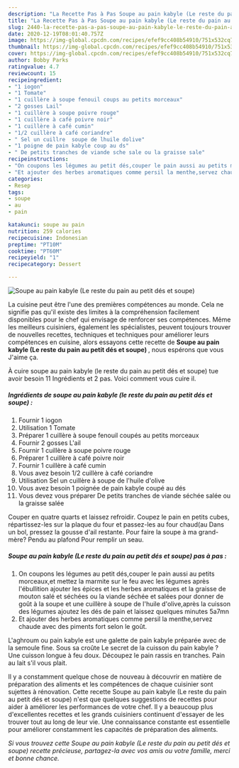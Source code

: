 ```yaml
---
description: "La Recette Pas à Pas Soupe au pain kabyle (Le reste du pain au petit dés et soupe)"
title: "La Recette Pas à Pas Soupe au pain kabyle (Le reste du pain au petit dés et soupe)"
slug: 2440-la-recette-pas-a-pas-soupe-au-pain-kabyle-le-reste-du-pain-au-petit-des-et-soupe
date: 2020-12-19T08:01:40.757Z
image: https://img-global.cpcdn.com/recipes/efef9cc408b54910/751x532cq70/soupe-au-pain-kabyle-le-reste-du-pain-au-petit-des-et-soupe-photo-principale-de-la-recette.jpg
thumbnail: https://img-global.cpcdn.com/recipes/efef9cc408b54910/751x532cq70/soupe-au-pain-kabyle-le-reste-du-pain-au-petit-des-et-soupe-photo-principale-de-la-recette.jpg
cover: https://img-global.cpcdn.com/recipes/efef9cc408b54910/751x532cq70/soupe-au-pain-kabyle-le-reste-du-pain-au-petit-des-et-soupe-photo-principale-de-la-recette.jpg
author: Bobby Parks
ratingvalue: 4.7
reviewcount: 15
recipeingredient:
- "1 iogon"
- "1 Tomate"
- "1 cuillère à soupe fenouil coups au petits morceaux"
- "2 gosses Lail"
- "1 cuillère à soupe poivre rouge"
- "1 cuillère à café poivre noir"
- "1 cuillère à café cumin"
- "1/2 cuillère à café coriandre"
- " Sel un cuillre  soupe de lhuile dolive"
- "1 poigne de pain kabyle coup au ds"
- " De petits tranches de viande sche sale ou la graisse sale"
recipeinstructions:
- "On coupons les légumes au petit dés,couper le pain aussi au petits morceaux,et mettez la marmite sur le feu avec les légumes après l&#39;ébullition ajouter les épices et les herbes aromatiques et la graisse de mouton salé et séchées ou la viande séchée et salées pour donner de goût à la soupe et une cuillère à soupe de l&#39;huile d&#39;olive,après la cuisson des légumes ajoutez les dés de pain et laissez quelques minutes 5a7mn"
- "Et ajouter des herbes aromatiques comme persil la menthe,servez chaude avec des piments fort selon le goût."
categories:
- Resep
tags:
- soupe
- au
- pain

katakunci: soupe au pain 
nutrition: 259 calories
recipecuisine: Indonesian
preptime: "PT10M"
cooktime: "PT60M"
recipeyield: "1"
recipecategory: Dessert

---
```



![Soupe au pain kabyle (Le reste du pain au petit dés et soupe)](https://img-global.cpcdn.com/recipes/efef9cc408b54910/751x532cq70/soupe-au-pain-kabyle-le-reste-du-pain-au-petit-des-et-soupe-photo-principale-de-la-recette.jpg)

La cuisine peut être l'une des premières compétences au monde. Cela ne signifie pas qu'il existe des limites à la compréhension facilement disponibles pour le chef qui envisage de renforcer ses compétences. Même les meilleurs cuisiniers, également les spécialistes, peuvent toujours trouver de nouvelles recettes, techniques et techniques pour améliorer leurs compétences en cuisine, alors essayons cette recette de <strong> Soupe au pain kabyle (Le reste du pain au petit dés et soupe) </strong>, nous espérons que vous J'aime ça.

<!--inarticleads1-->

À cuire soupe au pain kabyle (le reste du pain au petit dés et soupe) tue avoir besoin 11 Ingrédients et 2 pas. Voici comment vous cuire il.

##### Ingrédients de soupe au pain kabyle (le reste du pain au petit dés et soupe) :

1. Fournir 1 iogon
1. Utilisation 1 Tomate
1. Préparer 1 cuillère à soupe fenouil coupés au petits morceaux
1. Fournir 2 gosses L&#39;ail
1. Fournir 1 cuillère à soupe poivre rouge
1. Préparer 1 cuillère à café poivre noir
1. Fournir 1 cuillère à café cumin
1. Vous avez besoin 1/2 cuillère à café coriandre
1. Utilisation  Sel un cuillère à soupe de l&#39;huile d&#39;olive
1. Vous avez besoin 1 poignée de pain kabyle coupé au dés
1. Vous devez vous préparer  De petits tranches de viande séchée salée ou la graisse salée


Couper en quatre quarts et laissez refroidir. Coupez le pain en petits cubes, répartissez-les sur la plaque du four et passez-les au four chaud(au Dans un bol, pressez la gousse d&#39;ail restante. Pour faire la soupe à ma grand-mère? Pendu au plafond Pour remplir un seau. 

<!--inarticleads2-->

##### Soupe au pain kabyle (Le reste du pain au petit dés et soupe) pas à pas :

1. On coupons les légumes au petit dés,couper le pain aussi au petits morceaux,et mettez la marmite sur le feu avec les légumes après l&#39;ébullition ajouter les épices et les herbes aromatiques et la graisse de mouton salé et séchées ou la viande séchée et salées pour donner de goût à la soupe et une cuillère à soupe de l&#39;huile d&#39;olive,après la cuisson des légumes ajoutez les dés de pain et laissez quelques minutes 5a7mn
1. Et ajouter des herbes aromatiques comme persil la menthe,servez chaude avec des piments fort selon le goût.


L&#39;aghroum ou pain kabyle est une galette de pain kabyle préparée avec de la semoule fine. Sous sa croûte Le secret de la cuisson du pain kabyle ? Une cuisson longue à feu doux. Découpez le pain rassis en tranches. Pain au lait s&#39;il vous plait. 

<!--inarticleads1-->

<p>
Il y a constamment quelque chose de nouveau à découvrir en matière de préparation des aliments et les compétences de chaque cuisinier sont sujettes à rénovation. Cette recette Soupe au pain kabyle (Le reste du pain au petit dés et soupe) n'est que quelques suggestions de recettes pour aider à améliorer les performances de votre chef. Il y a beaucoup plus d'excellentes recettes et les grands cuisiniers continuent d'essayer de les trouver tout au long de leur vie. Une connaissance constante est essentielle pour améliorer constamment les capacités de préparation des aliments.
</p>

<p>
<i>Si vous trouvez cette Soupe au pain kabyle (Le reste du pain au petit dés et soupe) recette précieuse, partagez-la avec vos amis ou votre famille, merci et bonne chance.</i>
</p>
